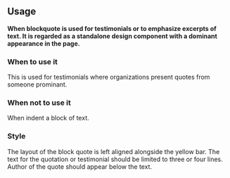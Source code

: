 ## Usage

**When blockquote is used for testimonials or to emphasize excerpts of text. It is regarded as a standalone design component with a dominant appearance in the page.**

### When to use it

This is used for testimonials where organizations present quotes from someone prominant. 

### When not to use it

When indent a block of text.

### Style

The layout of the block quote is left aligned alongside the yellow bar. The text for the quotation or testimonial should be limited to three or four lines. Author of the quote should appear below the text.
